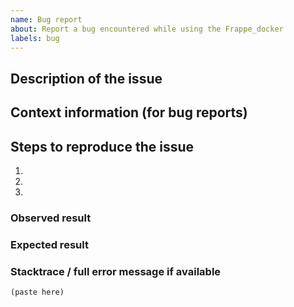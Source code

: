 ```yaml
---
name: Bug report
about: Report a bug encountered while using the Frappe_docker
labels: bug
---
```


<!--
Welcome to the frappe_docker issue tracker! Before creating an issue, please heed the following:

1. Is your issue relevant to the frappe_docker or the main Frappe framework? https://github.com/frappe/frappe . if It's the latter, publish the issue there.
2. Use the search function before creating a new issue. Duplicates will be closed and directed to the original discussion.
3. When making a bug report, make sure you provide all the required information. The easier it is for maintainers to reproduce, the faster it'll be fixed.
4. If you think you know what the reason for the bug is, share it with us. Maybe put in a PR 😉
-->

## Description of the issue

## Context information (for bug reports)

## Steps to reproduce the issue

1.
2.
3.

### Observed result

### Expected result

### Stacktrace / full error message if available

```
(paste here)
```
